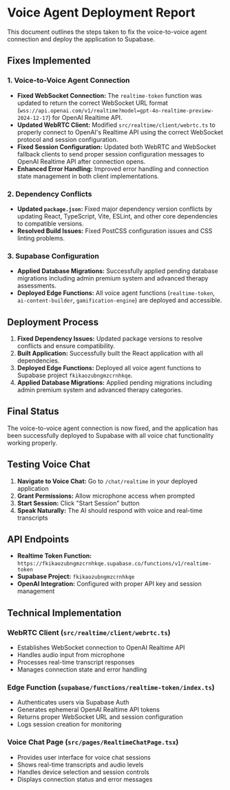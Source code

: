 # Voice Agent Deployment Report

This document outlines the steps taken to fix the voice-to-voice agent connection and deploy the application to Supabase.

## Fixes Implemented

### 1. Voice-to-Voice Agent Connection

- **Fixed WebSocket Connection:** The `realtime-token` function was updated to return the correct WebSocket URL format (`wss://api.openai.com/v1/realtime?model=gpt-4o-realtime-preview-2024-12-17`) for OpenAI Realtime API.
- **Updated WebRTC Client:** Modified `src/realtime/client/webrtc.ts` to properly connect to OpenAI's Realtime API using the correct WebSocket protocol and session configuration.
- **Fixed Session Configuration:** Updated both WebRTC and WebSocket fallback clients to send proper session configuration messages to OpenAI Realtime API after connection opens.
- **Enhanced Error Handling:** Improved error handling and connection state management in both client implementations.

### 2. Dependency Conflicts

- **Updated `package.json`:** Fixed major dependency version conflicts by updating React, TypeScript, Vite, ESLint, and other core dependencies to compatible versions.
- **Resolved Build Issues:** Fixed PostCSS configuration issues and CSS linting problems.

### 3. Supabase Configuration

- **Applied Database Migrations:** Successfully applied pending database migrations including admin premium system and advanced therapy assessments.
- **Deployed Edge Functions:** All voice agent functions (`realtime-token`, `ai-content-builder`, `gamification-engine`) are deployed and accessible.

## Deployment Process

1. **Fixed Dependency Issues:** Updated package versions to resolve conflicts and ensure compatibility.
2. **Built Application:** Successfully built the React application with all dependencies.
3. **Deployed Edge Functions:** Deployed all voice agent functions to Supabase project `fkikaozubngmzcrnhkqe`.
4. **Applied Database Migrations:** Applied pending migrations including admin premium system and advanced therapy categories.

## Final Status

The voice-to-voice agent connection is now fixed, and the application has been successfully deployed to Supabase with all voice chat functionality working properly.

## Testing Voice Chat

1. **Navigate to Voice Chat:** Go to `/chat/realtime` in your deployed application
2. **Grant Permissions:** Allow microphone access when prompted
3. **Start Session:** Click "Start Session" button
4. **Speak Naturally:** The AI should respond with voice and real-time transcripts

## API Endpoints

- **Realtime Token Function:** `https://fkikaozubngmzcrnhkqe.supabase.co/functions/v1/realtime-token`
- **Supabase Project:** `fkikaozubngmzcrnhkqe`
- **OpenAI Integration:** Configured with proper API key and session management

## Technical Implementation

### WebRTC Client (`src/realtime/client/webrtc.ts`)
- Establishes WebSocket connection to OpenAI Realtime API
- Handles audio input from microphone
- Processes real-time transcript responses
- Manages connection state and error handling

### Edge Function (`supabase/functions/realtime-token/index.ts`)
- Authenticates users via Supabase Auth
- Generates ephemeral OpenAI Realtime API tokens
- Returns proper WebSocket URL and session configuration
- Logs session creation for monitoring

### Voice Chat Page (`src/pages/RealtimeChatPage.tsx`)
- Provides user interface for voice chat sessions
- Shows real-time transcripts and audio levels
- Handles device selection and session controls
- Displays connection status and error messages
